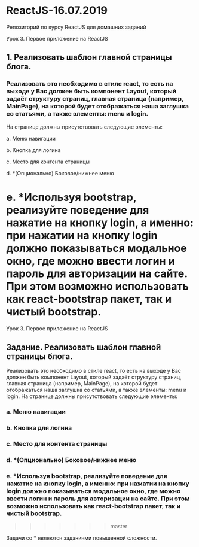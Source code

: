 # ReactJS-16.07.2019
Репозиторий по курсу ReactJS для домашних заданий

Урок 3. Первое приложение на ReactJS

## 1. Реализовать шаблон главной страницы блога. 
### Реализовать это необходимо в стиле react, то есть на выходе у Вас должен быть компонент Layout, который задаёт структуру страниц, главная страница (например, MainPage), на которой будет отображаться наша заглушка со статьями, а также элементы: menu и login.

На странице должны присутствовать следующие элементы:

a. Меню навигации

b. Кнопка для логина

c. Место для контента страницы

d. *(Опционально) Боковое/нижнее меню

e. *Используя bootstrap, реализуйте поведение для нажатие на кнопку login, а именно: при нажатии на кнопку login должно показываться модальное окно, где можно ввести логин и пароль для авторизации на сайте. При этом возможно использовать как react-bootstrap пакет, так и чистый bootstrap.
=======
Урок 3. Первое приложение на ReactJS

## Задание. Реализовать шаблон главной страницы блога. 
Реализовать это необходимо в стиле react, то есть на выходе 
у Вас должен быть компонент Layout, который задаёт структуру страниц, главная страница (например, MainPage), 
на которой будет отображаться наша заглушка со статьями, а также элементы: menu и login.
На странице должны присутствовать следующие элементы:
### a. Меню навигации
### b. Кнопка для логина
### c. Место для контента страницы
### d. *(Опционально) Боковое/нижнее меню
### e. *Используя bootstrap, реализуйте поведение для нажатие на кнопку login, а именно: при нажатии на кнопку login должно показываться модальное окно, где можно ввести логин и пароль для авторизации на сайте. При этом возможно использовать как react-bootstrap пакет, так и чистый bootstrap.
>>>>>>> master

Задачи со * являются заданиями повышенной сложности.

